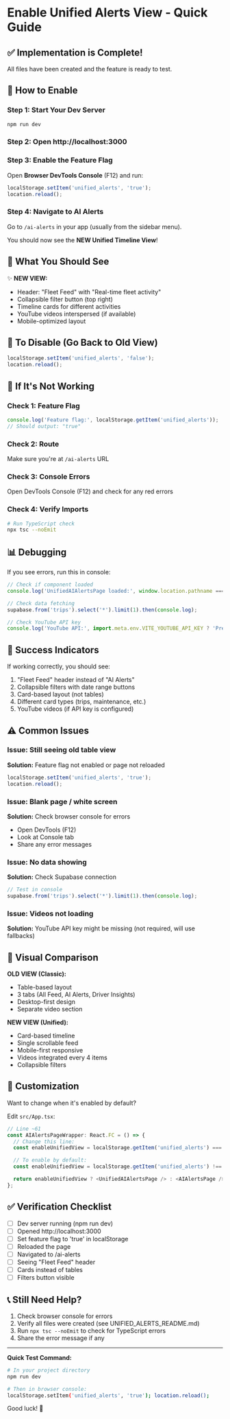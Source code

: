 # Enable Unified Alerts View - Quick Guide

## ✅ Implementation is Complete!

All files have been created and the feature is ready to test.

## 🚀 How to Enable

### Step 1: Start Your Dev Server
```bash
npm run dev
```

### Step 2: Open http://localhost:3000

### Step 3: Enable the Feature Flag

Open **Browser DevTools Console** (F12) and run:

```javascript
localStorage.setItem('unified_alerts', 'true');
location.reload();
```

### Step 4: Navigate to AI Alerts

Go to `/ai-alerts` in your app (usually from the sidebar menu).

You should now see the **NEW Unified Timeline View**!

## 🎯 What You Should See

✨ **NEW VIEW:**
- Header: "Fleet Feed" with "Real-time fleet activity"
- Collapsible filter button (top right)
- Timeline cards for different activities
- YouTube videos interspersed (if available)
- Mobile-optimized layout

## 🔄 To Disable (Go Back to Old View)

```javascript
localStorage.setItem('unified_alerts', 'false');
location.reload();
```

## 🐛 If It's Not Working

### Check 1: Feature Flag
```javascript
console.log('Feature flag:', localStorage.getItem('unified_alerts'));
// Should output: "true"
```

### Check 2: Route
Make sure you're at `/ai-alerts` URL

### Check 3: Console Errors
Open DevTools Console (F12) and check for any red errors

### Check 4: Verify Imports
```bash
# Run TypeScript check
npx tsc --noEmit
```

## 📊 Debugging

If you see errors, run this in console:

```javascript
// Check if component loaded
console.log('UnifiedAIAlertsPage loaded:', window.location.pathname === '/ai-alerts');

// Check data fetching
supabase.from('trips').select('*').limit(1).then(console.log);

// Check YouTube API key
console.log('YouTube API:', import.meta.env.VITE_YOUTUBE_API_KEY ? 'Present' : 'Missing');
```

## 🎉 Success Indicators

If working correctly, you should see:
1. "Fleet Feed" header instead of "AI Alerts"
2. Collapsible filters with date range buttons
3. Card-based layout (not tables)
4. Different card types (trips, maintenance, etc.)
5. YouTube videos (if API key is configured)

## ⚠️ Common Issues

### Issue: Still seeing old table view
**Solution:** Feature flag not enabled or page not reloaded
```javascript
localStorage.setItem('unified_alerts', 'true');
location.reload();
```

### Issue: Blank page / white screen
**Solution:** Check browser console for errors
- Open DevTools (F12)
- Look at Console tab
- Share any error messages

### Issue: No data showing
**Solution:** Check Supabase connection
```javascript
// Test in console
supabase.from('trips').select('*').limit(1).then(console.log);
```

### Issue: Videos not loading
**Solution:** YouTube API key might be missing (not required, will use fallbacks)

## 📸 Visual Comparison

**OLD VIEW (Classic):**
- Table-based layout
- 3 tabs (All Feed, AI Alerts, Driver Insights)
- Desktop-first design
- Separate video section

**NEW VIEW (Unified):**
- Card-based timeline
- Single scrollable feed
- Mobile-first responsive
- Videos integrated every 4 items
- Collapsible filters

## 🎨 Customization

Want to change when it's enabled by default?

Edit `src/App.tsx`:
```typescript
// Line ~61
const AIAlertsPageWrapper: React.FC = () => {
  // Change this line:
  const enableUnifiedView = localStorage.getItem('unified_alerts') === 'true';

  // To enable by default:
  const enableUnifiedView = localStorage.getItem('unified_alerts') !== 'false';

  return enableUnifiedView ? <UnifiedAIAlertsPage /> : <AIAlertsPage />;
};
```

## ✅ Verification Checklist

- [ ] Dev server running (npm run dev)
- [ ] Opened http://localhost:3000
- [ ] Set feature flag to 'true' in localStorage
- [ ] Reloaded the page
- [ ] Navigated to /ai-alerts
- [ ] Seeing "Fleet Feed" header
- [ ] Cards instead of tables
- [ ] Filters button visible

## 📞 Still Need Help?

1. Check browser console for errors
2. Verify all files were created (see UNIFIED_ALERTS_README.md)
3. Run `npx tsc --noEmit` to check for TypeScript errors
4. Share the error message if any

---

**Quick Test Command:**
```bash
# In your project directory
npm run dev

# Then in browser console:
localStorage.setItem('unified_alerts', 'true'); location.reload();
```

Good luck! 🚀
